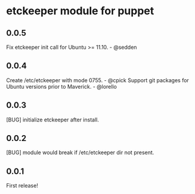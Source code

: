 etckeeper module for puppet
===========================

0.0.5
-----
Fix etckeeper init call for Ubuntu >= 11.10. - @sedden

0.0.4
-----
Create /etc/etckeeper with mode 0755. - @cpick
Support git packages for Ubuntu versions prior to Maverick. - @lorello

0.0.3
-----
[BUG] initialize etckeeper after install.

0.0.2
-----
[BUG] module would break if /etc/etckeeper dir not present.

0.0.1
-----
First release!
